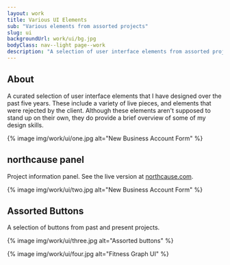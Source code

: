 ```yaml
---
layout: work
title: Various UI Elements
sub: "Various elements from assorted projects"
slug: ui
backgroundUrl: work/ui/bg.jpg
bodyClass: nav--light page--work
description: "A selection of user interface elements from assorted projects over the past five years."
---
```


<div class="inner-columns inner-columns--work">
    <div class="inner-columns__col">
        <h2>About</h2>
        <p>A curated selection of user interface elements that I have designed over the past five years. These include a variety of live pieces, and elements that were rejected by the client. Although these elements aren't supposed to stand up on their own, they do provide a brief overview of some of my design skills.</p>
    </div>
</div>

{% image img/work/ui/one.jpg alt="New Business Account Form" %}

<div class="page__article--inner">
    <h2>northcause panel</h2>
    <p>Project information panel. See the live version at <a href="http://www.northcause.com">northcause.com</a>.</p>
</div>

{% image img/work/ui/two.jpg alt="New Business Account Form" %}

<div class="page__article--inner">
    <h2>Assorted Buttons</h2>
    <p>A selection of buttons from past and present projects.</p>
</div>

{% image img/work/ui/three.jpg alt="Assorted buttons" %}

{% image img/work/ui/four.jpg alt="Fitness Graph UI" %}